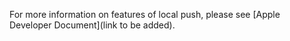 
For more information on features of local push, please see [Apple Developer Document](link to be added).


